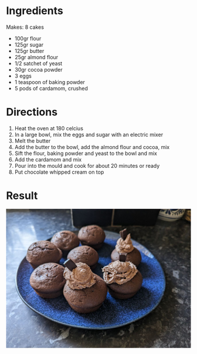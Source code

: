 # Ingredients

Makes: 8 cakes

* 100gr flour
* 125gr sugar
* 125gr butter
* 25gr almond flour
* 1/2 satchet of yeast
* 30gr cocoa powder
* 3 eggs
* 1 teaspoon of baking powder
* 5 pods of cardamom, crushed 

# Directions

1. Heat the oven at 180 celcius
2. In a large bowl, mix the eggs and sugar with an electric mixer
3. Melt the butter
4. Add the butter to the bowl, add the almond flour and cocoa, mix
5. Sift the flour, baking powder and yeast to the bowl and mix
6. Add the cardamom and mix
7. Pour into the mould and cook for about 20 minutes or ready
8. Put chocolate whipped cream on top

# Result

![Chocolate cocas](../images/chocolate_cocas.jpg)
